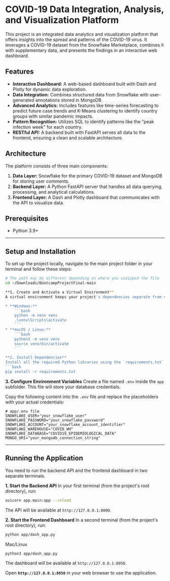 ﻿# COVID-19 Data Integration, Analysis, and Visualization Platform

This project is an integrated data analytics and visualization platform that offers insights into the spread and patterns of the COVID-19 virus. It leverages a COVID-19 dataset from the Snowflake Marketplace, combines it with supplementary data, and presents the findings in an interactive web dashboard.

## Features 
* **Interactive Dashboard:** A web-based dashboard built with Dash and Plotly for dynamic data exploration.
* **Data Integration:** Combines structured data from Snowflake with user-generated annotations stored in MongoDB.
* **Advanced Analytics:** Includes features like time-series forecasting to predict future case trends and K-Means clustering to identify country groups with similar pandemic impacts.
* **Pattern Recognition:** Utilizes SQL to identify patterns like the "peak infection week" for each country.
* **RESTful API:** A backend built with FastAPI serves all data to the frontend, ensuring a clean and scalable architecture.

## Architecture 
The platform consists of three main components:
1.  **Data Layer:** Snowflake for the primary COVID-19 dataset and MongoDB for storing user comments.
2.  **Backend Layer:** A Python FastAPI server that handles all data querying, processing, and analytical calculations.
3.  **Frontend Layer:** A Dash and Plotly dashboard that communicates with the API to visualize data.



## Prerequisites
* Python 3.9+

---
## Setup and Installation 
To set up the project locally, navigate to the main project folder in your terminal and follow these steps:

```bash
# The path may be different depending on where you unzipped the file
cd ~/Downloads/BootcampProjectFinal-main

**1. Create and Activate a Virtual Environment**
A virtual environment keeps your project's dependencies separate from other Python projects.

* **Windows:**
    ```bash
    python -m venv venv
    .\venv\Scripts\activate
    ```
* **macOS / Linux:**
    ```bash
    python3 -m venv venv
    source venv/bin/activate
    ```

**2. Install Dependencies**
Install all the required Python libraries using the `requirements.txt` file.
```bash
pip install -r requirements.txt
```

**3. Configure Environment Variables**
Create a file named `.env` inside the `app` subfolder. This file will store your database credentials.

Copy the following content into the `.env` file and replace the placeholders with your actual credentials:
```env
# app/.env file
SNOWFLAKE_USER="your_snowflake_user"
SNOWFLAKE_PASSWORD="your_snowflake_password"
SNOWFLAKE_ACCOUNT="your_snowflake_account_identifier"
SNOWFLAKE_WAREHOUSE="COVID_WH"
SNOWFLAKE_DATABASE="COVID19_EPIDEMIOLOGICAL_DATA"
MONGO_URI="your_mongodb_connection_string"
```

---
## Running the Application 
You need to run the backend API and the frontend dashboard in two separate terminals.

**1. Start the Backend API**
In your first terminal (from the project's root directory), run:
```bash
uvicorn app.main:app --reload
```
The API will be available at `http://127.0.0.1:8000`.

**2. Start the Frontend Dashboard**
In a second terminal (from the project's root directory), run:
```bash
python app/dash_app.py
```
Mac/Linux
```bash
python3 app/dash_app.py
```
The dashboard will be available at `http://127.0.0.1:8050`.


Open **`http://127.0.0.1:8050`** in your web browser to use the application.

